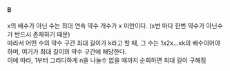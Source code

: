 #### B
x의 배수가 아닌 수는 최대 연속 약수 개수가 x 미만이다. (x번 마다 한번 약수가 아닌수가 반드시 존재하기 때문)\
따라서 어떤 수의 약수 구간 최대 길이가 k라고 할 때, 그 수는 1x2x...xk의 배수이어야 하며, 여기가 최대 길이의 약수 구간에 해당한다.\
이에 따라, 1부터 그리디하게 n을 나눌수 없을 때까지 순회하면 최대 길이 구해짐

